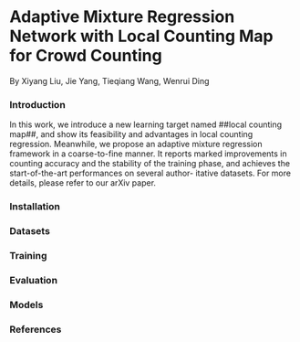 # Adaptive Mixture Regression Network with Local Counting Map for Crowd Counting

By Xiyang Liu, Jie Yang, Tieqiang Wang, Wenrui Ding

### Introduction

In this work, we introduce a new learning target named ##local counting map##, and
show its feasibility and advantages in local counting regression. Meanwhile, we
propose an adaptive mixture regression framework in a coarse-to-fine manner.
It reports marked improvements in counting accuracy and the stability of the
training phase, and achieves the start-of-the-art performances on several author-
itative datasets. For more details, please refer to our arXiv paper.


### Installation

### Datasets

### Training

### Evaluation

### Models

### References
